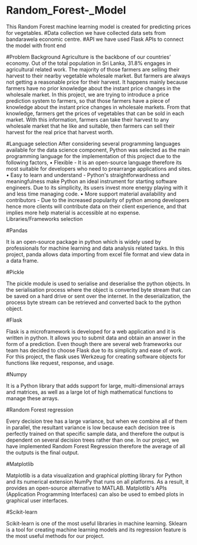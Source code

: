 # Random_Forest-_Model
This Random Forest machine learning model is created for predicting prices for vegetables.
#Data collection
we have collected data sets from bandarawela economic centre.
#API
we have used Flask APIs to connect the model with front end

#Problem Background
Agriculture is the backbone of our countries’ economy. Out of the total population in Sri Lanka,
31.8% engages in agricultural related work. The majority of those farmers are selling their harvest
to their nearby vegetable wholesale market. But farmers are always not getting a reasonable price
for their harvest. It happens mainly because farmers have no prior knowledge about the instant
price changes in the wholesale market.
In this project, we are trying to introduce a price prediction system to farmers, so that those farmers
have a piece of knowledge about the instant price changes in wholesale markets. From that
knowledge, farmers get the prices of vegetables that can be sold in each market. With this
information, farmers can take their harvest to any wholesale market that he like and suitable, then
farmers can sell their harvest for the real price that harvest worth. 


#Language selection
After considering several programming languages available for the data science component,
Python was selected as the main programming language for the implementation of this project due
to the following factors,
• Flexible - It is an open-source language therefore its most suitable for developers who need
to prearrange applications and sites.
• Easy to learn and understand - Python's straightforwardness and meaningfulness make
Python an ideal instrument for starting software engineers. Due to its simplicity, its users
invest more energy playing with it and less time managing code.
• More support material availability and contributors - Due to the increased popularity of
python among developers hence more clients will contribute data on their client experience,
and that implies more help material is accessible at no expense.
Libraries/Frameworks selection


#Pandas

It is an open-source package in python which is widely used by professionals for machine learning
and data analysis related tasks. In this project, panda allows data importing from excel file format
and view data in a data frame.


#Pickle

The pickle module is used to serialise and deserialise the python objects. In the serialisation
process where the object is converted byte stream that can be saved on a hard drive or sent over
the internet. In the deserialization, the process byte stream can be retrieved and converted back to
the python object.


#Flask

Flask is a microframework is developed for a web application and it is written in python. It allows
you to submit data and obtain an answer in the form of a prediction. Even though there are several
web frameworks our team has decided to choose Flask due to its simplicity and ease of work. For
this project, the flask uses Werkzeug for creating software objects for functions like request,
response, and usage.


#Numpy

It is a Python library that adds support for large, multi-dimensional arrays and matrices, as well
as a large lot of high mathematical functions to manage these arrays.


#Random Forest regression

Every decision tree has a large variance, but when we combine all of them in parallel, the resultant
variance is low because each decision tree is perfectly trained on that specific sample data, and
therefore the output is dependent on several decision trees rather than one. In our project, we have
implemented Random Forest Regression therefore the average of all the outputs is the final output.


#Matplotlib

Matplotlib is a data visualization and graphical plotting library for Python and its numerical
extension NumPy that runs on all platforms. As a result, it provides an open-source alternative to
MATLAB. Matplotlib's APIs (Application Programming Interfaces) can also be used to embed
plots in graphical user interfaces.


#Scikit-learn

Scikit-learn is one of the most useful libraries in machine learning. Sklearn is a tool for creating
machine learning models and its regression feature is the most useful methods for our project.

